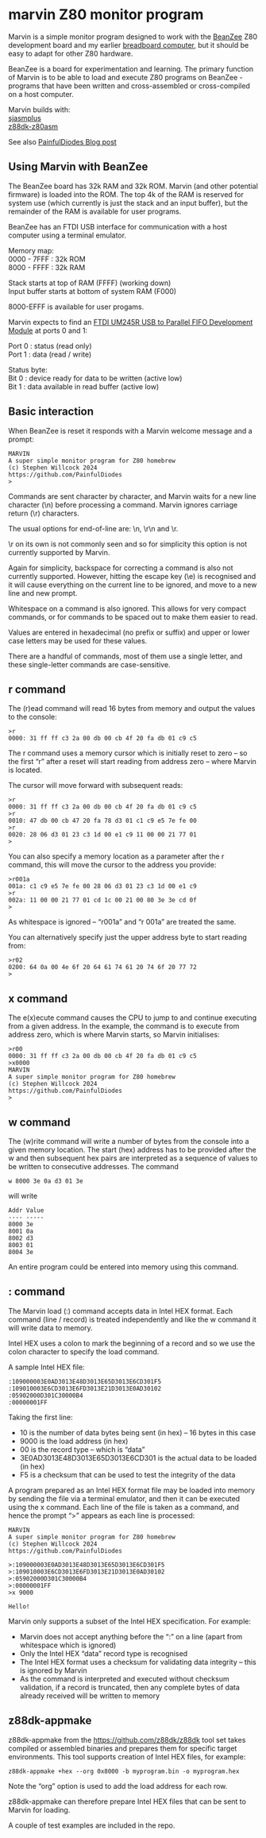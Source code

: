 # marvin Z80 monitor program
Marvin is a simple monitor program designed to work with the [BeanZee](https://github.com/PainfulDiodes/BeanZee) Z80 development board and my earlier [breadboard computer](https://github.com/PainfulDiodes/z80-breadboard-computer), but it should be easy to adapt for other Z80 hardware.  

BeanZee is a board for experimentation and learning. The primary function of Marvin is to be able to load and execute Z80 programs on BeanZee - programs that have been written and cross-assembled or cross-compiled on a host computer.

Marvin builds with:  
[sjasmplus](https://github.com/z00m128/sjasmplus)  
[z88dk-z80asm](https://github.com/z88dk/z88dk/wiki/Tool---z80asm)  

See also [PainfulDiodes Blog post](https://painfuldiodes.wordpress.com/2025/03/02/marvin-v1/)

## Using Marvin with BeanZee

The BeanZee board has 32k RAM and 32k ROM. Marvin (and other potential firmware) is loaded into the ROM. The top 4k of the RAM is reserved for system use (which currently is just the stack and an input buffer), but the remainder of the RAM is available for user programs.  

BeanZee has an FTDI USB interface for communication with a host computer using a terminal emulator.

Memory map:  
0000 - 7FFF : 32k ROM  
8000 - FFFF : 32k RAM  

Stack starts at top of RAM (FFFF) (working down)  
Input buffer starts at bottom of system RAM (F000) 

8000-EFFF is available for user progams.

Marvin expects to find an [FTDI UM245R USB to Parallel FIFO Development Module](https://ftdichip.com/wp-content/uploads/2020/08/DS_UM245R.pdf) at ports 0 and 1:

Port 0 : status (read only)  
Port 1 : data (read / write)   

Status byte:  
Bit 0 : device ready for data to be written (active low)  
Bit 1 : data available in read buffer (active low)  

## Basic interaction

When BeanZee is reset it responds with a Marvin welcome message and a prompt:

    MARVIN
    A super simple monitor program for Z80 homebrew
    (c) Stephen Willcock 2024
    https://github.com/PainfulDiodes
    >

Commands are sent character by character, and Marvin waits for a new line character (\n) before processing a command. Marvin ignores carriage return (\r) characters.

The usual options for end-of-line are: \n, \r\n and \r.

\r on its own is not commonly seen and so for simplicity this option is not currently supported by Marvin.

Again for simplicity, backspace for correcting a command is also not currently supported. However, hitting the escape key (\e) is recognised and it will cause everything on the current line to be ignored, and move to a new line and new prompt.

Whitespace on a command is also ignored. This allows for very compact commands, or for commands to be spaced out to make them easier to read.

Values are entered in hexadecimal (no prefix or suffix) and upper or lower case letters may be used for these values.

There are a handful of commands, most of them use a single letter, and these single-letter commands are case-sensitive.

## r command

The (r)ead command will read 16 bytes from memory and output the values to the console:

    >r
    0000: 31 ff ff c3 2a 00 db 00 cb 4f 20 fa db 01 c9 c5 

The r command uses a memory cursor which is initially reset to zero – so the first “r” after a reset will start reading from address zero – where Marvin is located.

The cursor will move forward with subsequent reads:

    >r
    0000: 31 ff ff c3 2a 00 db 00 cb 4f 20 fa db 01 c9 c5 
    >r
    0010: 47 db 00 cb 47 20 fa 78 d3 01 c1 c9 e5 7e fe 00 
    >r
    0020: 28 06 d3 01 23 c3 1d 00 e1 c9 11 00 00 21 77 01 
    >

You can also specify a memory location as a parameter after the r command, this will move the cursor to the address you provide:

    >r001a
    001a: c1 c9 e5 7e fe 00 28 06 d3 01 23 c3 1d 00 e1 c9 
    >r
    002a: 11 00 00 21 77 01 cd 1c 00 21 00 80 3e 3e cd 0f 
    >

As whitespace is ignored – “r001a” and “r 001a” are treated the same.

You can alternatively specify just the upper address byte to start reading from:

    >r02
    0200: 64 0a 00 4e 6f 20 64 61 74 61 20 74 6f 20 77 72 
    >

## x command

The e(x)ecute command causes the CPU to jump to and continue executing from a given address. In the example, the command is to execute from address zero, which is where Marvin starts, so Marvin initialises:

    >r00
    0000: 31 ff ff c3 2a 00 db 00 cb 4f 20 fa db 01 c9 c5 
    >x0000
    MARVIN
    A super simple monitor program for Z80 homebrew
    (c) Stephen Willcock 2024
    https://github.com/PainfulDiodes
    >

## w command

The (w)rite command will write a number of bytes from the console into a given memory location.
The start (hex) address has to be provided after the w and then subsequent hex pairs are interpreted as a sequence of values to be written to consecutive addresses. The command

    w 8000 3e 0a d3 01 3e

will write

    Addr Value
    ---- -----
    8000 3e
    8001 0a
    8002 d3
    8003 01
    8004 3e

An entire program could be entered into memory using this command.

## : command

The Marvin load (:) command accepts data in Intel HEX format. Each command (line / record) is treated independently and like the w command it will write data to memory.

Intel HEX uses a colon to mark the beginning of a record and so we use the colon character to specify the load command.

A sample Intel HEX file:

    :109000003E0AD3013E48D3013E65D3013E6CD301F5
    :109010003E6CD3013E6FD3013E21D3013E0AD30102
    :05902000D301C30000B4
    :00000001FF

Taking the first line:  

* 10 is the number of data bytes being sent (in hex) – 16 bytes in this case
* 9000 is the load address (in hex)  
* 00 is the record type – which is “data”  
* 3E0AD3013E48D3013E65D3013E6CD301 is the actual data to be loaded (in hex)  
* F5 is a checksum that can be used to test the integrity of the data  

A program prepared as an Intel HEX format file may be loaded into memory by sending the file via a terminal emulator, and then it can be executed using the x command. Each line of the file is taken as a command, and hence the prompt “>” appears as each line is processed:

    MARVIN
    A super simple monitor program for Z80 homebrew
    (c) Stephen Willcock 2024
    https://github.com/PainfulDiodes

    >:109000003E0AD3013E48D3013E65D3013E6CD301F5
    >:109010003E6CD3013E6FD3013E21D3013E0AD30102
    >:05902000D301C30000B4
    >:00000001FF
    >x 9000

    Hello!


Marvin only supports a subset of the Intel HEX specification. For example:  

* Marvin does not accept anything before the “:” on a line (apart from whitespace which is ignored)
* Only the Intel HEX “data” record type is recognised
* The Intel HEX format uses a checksum for validating data integrity – this is ignored by Marvin
* As the command is interpreted and executed without checksum validation, if a record is truncated, then any complete bytes of data already received will be written to memory

## z88dk-appmake

z88dk-appmake from the https://github.com/z88dk/z88dk tool set takes compiled or assembled binaries and prepares them for specific target environments. This tool supports creation of Intel HEX files, for example:

    z88dk-appmake +hex --org 0x8000 -b myprogram.bin -o myprogram.hex

Note the “org” option is used to add the load address for each row.

z88dk-appmake can therefore prepare Intel HEX files that can be sent to Marvin for loading.

A couple of test examples are included in the repo.